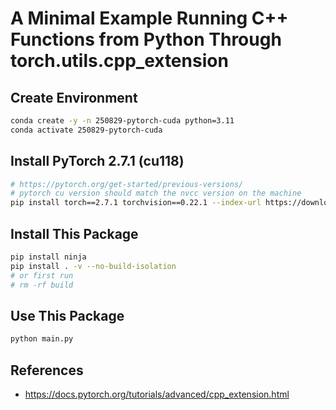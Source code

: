 # A Minimal Example Running C++ Functions from Python Through torch.utils.cpp_extension

## Create Environment

```sh
conda create -y -n 250829-pytorch-cuda python=3.11
conda activate 250829-pytorch-cuda
```

## Install PyTorch 2.7.1 (cu118)

```sh
# https://pytorch.org/get-started/previous-versions/
# pytorch cu version should match the nvcc version on the machine
pip install torch==2.7.1 torchvision==0.22.1 --index-url https://download.pytorch.org/whl/cu118
```

## Install This Package

```sh
pip install ninja
pip install . -v --no-build-isolation
# or first run
# rm -rf build
```

## Use This Package

```sh
python main.py
```

## References

- https://docs.pytorch.org/tutorials/advanced/cpp_extension.html
